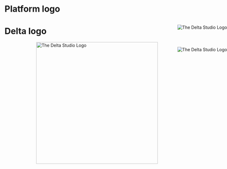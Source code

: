 
# Platform logo
<picture>
  <source media="(prefers-color-scheme: dark)" srcset="https://user-images.githubusercontent.com/103587065/176515178-464be717-859a-4006-9100-123a926970bc.png">
  <source media="(prefers-color-scheme: light)" srcset="https://user-images.githubusercontent.com/103587065/176515152-3f1ff456-147a-4e5a-8e89-486b375df0a8.png">
  <img alt="The Delta Studio Logo" position="right" align="right" style="z-index:10; position:absolute; float:right; max-width: 100%; height: auto; right: 0; margin-top: 1rem" src="https://user-images.githubusercontent.com/103587065/168614183-fc608d00-4186-4deb-9551-b03693a2f16c.png">
</picture>


# Delta logo
<picture>
  <source media="(prefers-color-scheme: dark)" srcset="https://user-images.githubusercontent.com/103587065/176515593-58d005dc-65a2-4638-994f-f9f79c9b0fe2.png">
  <source media="(prefers-color-scheme: light)" srcset="https://user-images.githubusercontent.com/103587065/176515498-8625721d-f468-40f2-b2d1-003442145e1f.png">
  <img alt="The Delta Studio Logo" position="right" align="right" style="z-index:10; position:absolute; float:right; max-width: 100%; height: auto; right: 0; margin-top: 1rem" src="https://user-images.githubusercontent.com/103587065/168614183-fc608d00-4186-4deb-9551-b03693a2f16c.png">
</picture>

<picture>
  <source media="(prefers-color-scheme: dark)" srcset="https://user-images.githubusercontent.com/103587065/176515593-58d005dc-65a2-4638-994f-f9f79c9b0fe2.png">
  <source media="(prefers-color-scheme: light)" srcset="https://user-images.githubusercontent.com/103587065/176515498-8625721d-f468-40f2-b2d1-003442145e1f.png">
  <img alt="The Delta Studio Logo" position="right" align="right" width=400>
</picture>
